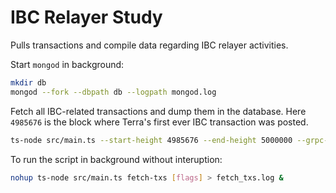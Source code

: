 # IBC Relayer Study

Pulls transactions and compile data regarding IBC relayer activities.

Start `mongod` in background:

```bash
mkdir db
mongod --fork --dbpath db --logpath mongod.log
```

Fetch all IBC-related transactions and dump them in the database. Here `4985676` is the block where Terra's first ever IBC transaction was posted.

```bash
ts-node src/main.ts --start-height 4985676 --end-height 5000000 --grpc-gateway-url http://localhost:1317 \
```

To run the script in background without interuption:

```bash
nohup ts-node src/main.ts fetch-txs [flags] > fetch_txs.log &
```
